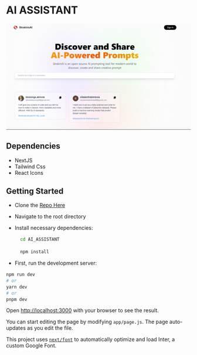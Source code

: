 # AI ASSISTANT
![Preview](https://raw.githubusercontent.com/strakins/My-Images/main/strakinai.png)
## Dependencies

 - NextJS
 - Tailwind Css
 - React Icons

## Getting Started

 - Clone the [Repo Here](https://github.com/strakins/AI_ASSISTANT.git)

 - Navigate to the root directory  

 - Install necessary dependencies:

    ```bash
      cd AI_ASSISTANT

      npm install
    ```

- First, run the development server:

```bash
npm run dev
# or
yarn dev
# or
pnpm dev
```

Open [http://localhost:3000](http://localhost:3000) with your browser to see the result.

You can start editing the page by modifying `app/page.js`. The page auto-updates as you edit the file.

This project uses [`next/font`](https://nextjs.org/docs/basic-features/font-optimization) to automatically optimize and load Inter, a custom Google Font.

